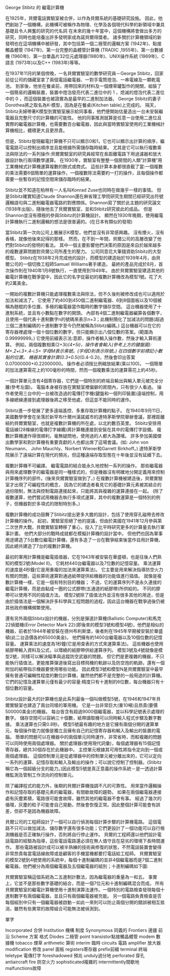 George Stibitz 的 繼電計算機


在1925年，貝爾電話實驗室被合併，以作為貝爾系統的基礎研究設施。
因此，他們創始了一個機構，此機構可被稱作為物理、化學及各個現代科學的新領域中兼具基礎且令人興奮的研究的代名詞
在未來的幾十年當中，這個機構將會做出多方的研究，同時也能培養出許多發明家成為諾貝爾得獎者。
諸多關於計算機領域的新發明也在這項機構中被研發，其中包括第一個二極管的邏輯方案 (1942年)、點接觸晶體管 (1947年)、第一台完整的晶體管計算機 (TRADIC ,1955年)、第一台數據機 (1960年)、第一台單晶片32位元處理器(1980年)、UNIX操作系統 (1969年)、C語言 (1973年)以及C++ (1983年)等等。


在1937年11月的某個傍晚，一名貝爾實驗室的數學研究員－George Stibitz，回家前從公司的儲藏室拿了兩個電話繼電器、一對手電筒燈泡、一串電線及一顆乾電池。
到家後，他坐在餐桌前，用帶回來的材料及一個煙草罐製作的開關，組裝了一個簡易的邏輯裝置，裝置中燈泡發亮代表二進位中的 1 ，熄滅的燈泡代表二進位中的 0 ，而這個裝置也被證實為是最早的二進制加法器。
George Stibitz的妻子Dorothea將之取名為K-模型，因為是在餐桌(Kitchen table)上完成的。
隔天，Stibitz夫婦帶著K模型到實驗室展示給同事看，他們便開始估量造出一台未安裝繼電器且完整尺寸的計算機的可能性。
他的同事推測就算是任意一台使用二進位且實際的繼電器計算機，也需要數百台繼電器，因此與當時實驗室使用的工業機械計算機相比，體積更大且更昂貴。


但是，Stibitz發現繼電計算機不只可以顯示0和1，它也可以顯示出計算的順序，繼電電路可以控制出順序並且能根據所需儲存臨時結果。
尤其是它可以執行複數乘法與除法的一系列操作:貝爾實驗室的研究員經常在長距離電路下用過濾器和放大器設計執行兩項數學運算。
在1930年，實驗室有整整一個房間的人類”計算機”用工業機械式計算機運算複數的餘式或商式。
這些計算本身都很直截了當:一個複數的乘法需要6個簡單的運算操作，一個複數除法需要約一打的操作，且每個操作都需要一些暫存的記憶空間來儲存臨時的結果。


Stibitz並不知道在柏林有一人名叫Konrad Zuse也同時在做幾乎一樣的事情。
但是Stibitz確實知道Claude Shannon還在麻省理工學院研究生期間已經研究出符號邏輯語句與二進制繼電器電路的對應關係。Shannon寫了關於此主題的研究論文(1938年出版)，隨後他去了貝爾實驗室，並和Stibitz研究彼此的成品。
但是Shannon並沒有積極的參與Stibitz的計算機設計。
顯然在1930年晚期，使用繼電計算機執行二進制邏輯的想法是很普遍的。(在日本有類似的發現)


當Stibitz第一次向公司上層展示K模型，他們並沒有非常感興趣。
沒有煙火，沒有香檳，就像他後來記得的那樣。
然而，在不到一年間，貝爾公司的高層改變了他們對Stibitz的發明的看法。
其中一個主要影響他們決策的原因是來自於越來越多的複數運算問題對貝爾公司所產生的壓力。
公司同意花大筆錢資助Stibitz的大型模型。
Stibitz在1938年2月完成他的設計，而模型的建造始於1939年4月，由貝爾公司的一個切換工程師Samuel Williams著手建造。
最終的產品完成於8月，首次操作則在1940年1月8號執行，一直使用到1949年。
由於貝爾實驗室建造其他的繼電計算機在戰爭當中，因此它的名字從最初的複數計算機改為模型1號。花了大約2萬美金。


一開始的複數計算機只能處理複數乘法與除法，但不久後則被修改成也可以適用於加法和減法了。
它使用了約400到450個二進制繼電器、6到8個面板以及10個被稱為翹棍的多位置、多極的繼電器當作臨時的數字儲存空間。
這台機器使用了十進制系統，並且有小數點在數字的開頭。
內部有4個二進制繼電器編算各個數字，且使用一個代表十進制數字n的號碼來表示n+3；此機制簡化了加減法的問題(超過三個二進制編碼的十進制數字至今仍然被稱為Stibitz編碼。)
這台機器可以在它的寄存器裡處理一個十個位數的數字，但只能顯示出八個位數的答案。(範圍為0.99999999。)
它使用前綴表示法:意即，操作者輸入操作數，然後才輸入算術運算。
例如，兩個複數相乘(2+3i)*(4+5i)，操作者會輸入(參考上方的鍵盤圖):
M+.2+i.3+.4-i.5=
字母M表示乘號。(字母D則表示除號。)
在四個數字前標記小數點的位置。
機器其實會計算(0.3+0.5i)*(0.4-0.2i)，然後會印出答案0.07000000+i0.22000000。
操作者必須按比例縮放結果(乘以100)。
一個簡單的加法運算需花上約100毫秒的時間，然而一個複數乘法的運算需花上約45秒。


一個計算單元含有4個寄存器，它們是一個特別的終端且輸出與輸入單元被完全分離(參考左圖)。
電腦本身被存放在實驗室裡偏僻的房間內，只有很少人看過。
操作者使用三台中的一台被改造過的電傳打字機(鍵盤和一個列印裝置)遠端控制，用多線總線連接到處理器後將之移至他處，但這並不能同時的運作。


Stibitz進一步發展了更多遠端遙控、多重存取計算機的點子。
在1940年9月11日，美國數學學會在坐落於新罕布什爾州漢諾威市的達特茅斯學院舉辦會議，那裡距離紐約貝爾實驗室，也就是複數計算機的所在處，以北約數百英里。
Stibitz安排用電話線(28條線的電傳打字線纜)將計算機連接到安裝在其中的電傳打字設備。
複數計算機運作得很順利，毫無疑問地，使用過的人都大為讚嘆。
許多參加美國傑出數學家和對計算機有重要貢獻的人也都出席了這場會議。(如:
John von Neumann、 John Mauchly、Norbert Wiener和Garrett Birkhoff。)
達特茅斯學院展示了遠端計算在現代的預兆，但這種遠端存取型態在十年後並沒有延續下去。


複數計算機不可編譯。
繼電電路的結合能永久地控制一系列的操作。
那些繼電器與用來處理數字的繼電器是同一種樣式的，但是機器沒有明確地分開定義用來控制計算機序列的部件。(後來貝爾實驗室做到了。)
在複數計算機被建造後，貝爾實驗室才出現了可編程性的概念，
因為它的建造者看見它的基礎計算元素被其結合的過份限制，無法與控制電路連接起來，只能將其與複雜的運算連接在一起。
(除了複數運算，他們嘗試用機器去執行多項式運算，其中的複數運算是一個特別的例子，但機器對於多項式的限制特別多。)


複數計算機的成功鼓舞了Stibitz提出更多大膽的設計，包括了使用穿孔磁帶去修改計算機的操作。
起初，實驗室拒絕了他的提議，但由於美國在1941年12月參與第二次世界大戰，貝爾實驗室轉移了重心，投入了比平時研究更多的計算量去執行軍事計畫。
他們大部分的戰時成就都在模擬計算機的設計當中。
但他們也因為軍事用途建造了5台數位繼電計算機，還有多造了一台在戰爭結束後當作自用計算機，因此總共建造了7台的複數計算機。


最初的軍用計算機是繼電插值器，它在1943年被安裝在華盛頓，也是往後人們熟知的模型2號(Model II)。
它耗材440台繼電器以及7位數的記憶容量。
乘法運算的速度是4秒鐘(它是用重複的加法來運算乘法)。
它主要是用來解決指導防空火力有關的問題，這些算術運算對通過紙帶提供給機器的功能值進行插值。
就像是複數計算機一樣，它是一個有特別目的機器；
不過，它的運算序列不是永久連接的繼電計算機，而是由黏成一圈的公式膠帶(五通道的紙膠帶)所供給的。
不同的膠帶可以使用不同的插值方法。
模型2號除了插值法外並沒有很多其他的用途，但是由於插值法是一個解決許多科學與工程問題的過程，因此這台機器在戰爭過後仍被其他政府機構頻繁使用。


還有另外兩個Stibitz設計的機器，分別是彈道計算機(Ballistic Computer)和馬克22偵錯機(Error Detector Mark 22)(即後來的模型3號和模型4號)，他們是相似的機器，前者於1944年被安裝在德州布利斯堡，後者則在1945年早期被安裝於華盛頓(此二台造價各約65000美金)。
他們擁有約1400台繼電器以及10個位數的記憶容量。
運算乘法的速度為1秒鐘(它是用查表的方式來運算乘法)。
這些機器也使用紙膠帶輸入資料及公式，以環繞的紙膠帶供給運算序列。
模型3號及4號就像是模型2號，同樣可以解決瞄準與追蹤防空武器的問題。
但它們是更複雜的機器，不只能執行插值法，更能推算彈道後寫出目標飛機的軌跡以及防空炮的軌跡。還有一個附加的紙帶指示機器要使用哪些功能。
因此模型3號和模型N是貝爾實驗室中最早擁有普通可編輯性程度的數位計算機，雖然他們都不是完整的一般用途的計算機。
它們的記憶及運算單元僅有最少的容量:精度只有十進制的6位數，每台機器只有十個位數的容量。


Stibitz設計最大的計算機也是此系列最後一個叫做模型5號，在1946和1947年貝爾實驗室也建造了兩台同樣的軍用機。
它是一台非常巨大(重10噸)且昂貴(要價500000美金)的機器。
每台皆含有超過9000個繼電器，並以科學記號表示處理的數字。
儲存空間可以容納三十個數，紙帶讀取機可以同時輸入程式步驟及數字數據。
乘法運算也只需0.8秒。
模型5號最有趣的地方是它擁有兩個分開的運算單元，每個操作能力就像是獨立且擁有自己的記憶寄存器和輸入及輸出的裝置的電腦。
簡單的問題可以在機器中的兩個單元同時運作，非常省時，而較複雜的問題可以同時使用兩個處理器。
關於處理器(使用現代詞彙)，每個處理器有15個記憶寄存器，總共30個存在於此機器中。
主控單元根據其可用性將指令定向到一個或兩個處理器。
這個控制單元是從處理器中的控制單元被分離出來的，它可以定向一系列的運算、記憶存取和輸入及輸出的操作；可以說它控制了控制器。(Stibitz稱它為一個超級分支的能力。)因此模型5號是真正意義的操作系統－是一透過計算機監測及管制工作流向的控制單元。


除了編譯程式的能力外，後期的貝爾計算機強調不凡的可靠性。
用來當作邏輯操作和記憶存取的基礎元素的繼電器，有間歇故障的趨勢。
如果在兩個繼電器連接處有灰塵累積，電路很可能會故障，雖然其他的繼電器不會有事。
經過了幾次的循環，灰塵的粒子可能會自己晃動，然後會恢復正常。因此整個計算可能會有誤差，但卻不是因為機器故障。


貝爾公司的工程師設計了一個可以自行偵測每個計算步驟的計算機電路。
這個電路不只可以做加減法、儲存數字還有很多功能；它們更設計了一個功能可以自行檢測機器是否正確執行操作，否則將自行停止運作。
貝爾的工程師還以他們設計電話電路的經驗為指導，這些電話電路還必須在無人值守且在惡劣的環境下長時間運作。
那些電路被設計成可以被半熟練的技術員修復的狀態，不然電話裝置會變得非常昂貴每當電話線故障或是顧客的手機當機都要打電話給工程師。
貝爾實驗室的模型2號到4號使用的系統中，每個十進制編碼的並非4個繼電器而是7個二進制繼電器。他們被分為兩個繼電器及五個繼電器的組別；十進制編碼如下圖:


貝爾實驗室稱這個系統為二五進制計數法，因為繼電器的重量為一和五。
事實上，它並不是那些數字基礎的結合，而是一個7位元和十進制編碼混合而成。
所有貝爾實驗室的繼電計算機使用十進制演算法運作。一個特別的電路檢查發現每個十進制數字有兩個繼電器，並且只有兩個繼電器被充能。
另一個電路負責檢查是否每個組別中只有一個繼電器被啟動－如此一來則可以防止兩個分開的錯誤被相互抵消，雖然有些異常的故障組合可能無法被偵測到。


單字


Incorporated 合併
Institution 機構 制度
Synonymous 同義的
Frontiers 邊疆 前沿
Scheme 方案 格式
Diodes 二極管
point transistor點接觸晶體管
modem 數據機
tobacco 煙草
arithmetic 算術
 interim 臨時
circuits 電路
amplifier 放大器
modification 修改
panel 面板
registers寄存器
prefix前綴
terminal 終端
teletype 電傳打字
foreshadowed 預兆
unduly過分地
perforated 穿孔
antiaircraft fire 防空火力
sophisticated複雜的
intermittently間歇地
malfunctions故障
